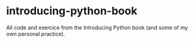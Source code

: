 # introducing-python-book
All code and exercice from the Introducing Python book (and some of my own personal practice).
